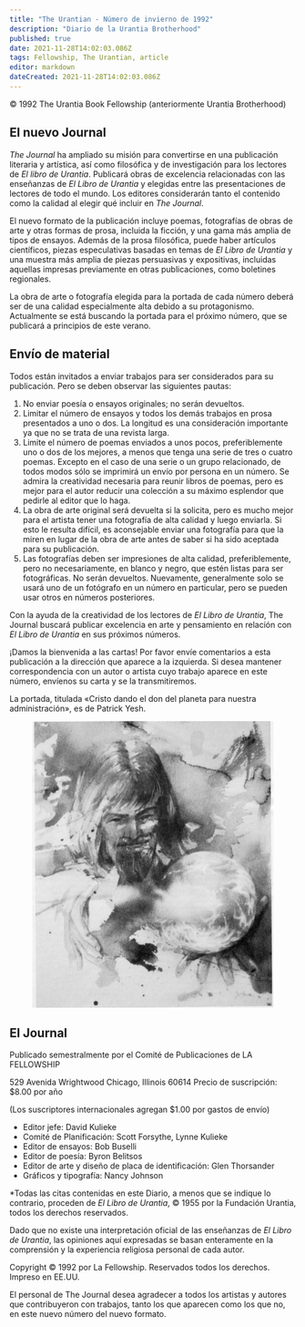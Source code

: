 ```yaml
---
title: "The Urantian - Número de invierno de 1992"
description: "Diario de la Urantia Brotherhood"
published: true
date: 2021-11-28T14:02:03.086Z
tags: Fellowship, The Urantian, article
editor: markdown
dateCreated: 2021-11-28T14:02:03.086Z
---
```


<p class="v-card v-sheet theme--light grey lighten-3 px-2">© 1992 The Urantia Book Fellowship (anteriormente Urantia Brotherhood)</p>

## El nuevo Journal

_The Journal_ ha ampliado su misión para convertirse en una publicación literaria y artística, así como filosófica y de investigación para los lectores de _El libro de Urantia_. Publicará obras de excelencia relacionadas con las enseñanzas de _El Libro de Urantia_ y elegidas entre las presentaciones de lectores de todo el mundo. Los editores considerarán tanto el contenido como la calidad al elegir qué incluir en _The Journal_.

El nuevo formato de la publicación incluye poemas, fotografías de obras de arte y otras formas de prosa, incluida la ficción, y una gama más amplia de tipos de ensayos. Además de la prosa filosófica, puede haber artículos científicos, piezas especulativas basadas en temas de _El Libro de Urantia_ y una muestra más amplia de piezas persuasivas y expositivas, incluidas aquellas impresas previamente en otras publicaciones, como boletines regionales.

La obra de arte o fotografía elegida para la portada de cada número deberá ser de una calidad especialmente alta debido a su protagonismo. Actualmente se está buscando la portada para el próximo número, que se publicará a principios de este verano.

## Envío de material

Todos están invitados a enviar trabajos para ser considerados para su publicación. Pero se deben observar las siguientes pautas:

1. No enviar poesía o ensayos originales; no serán devueltos.
2. Limitar el número de ensayos y todos los demás trabajos en prosa presentados a uno o dos. La longitud es una consideración importante ya que no se trata de una revista larga.
3. Limite el número de poemas enviados a unos pocos, preferiblemente uno o dos de los mejores, a menos que tenga una serie de tres o cuatro poemas. Excepto en el caso de una serie o un grupo relacionado, de todos modos sólo se imprimirá un envío por persona en un número. Se admira la creatividad necesaria para reunir libros de poemas, pero es mejor para el autor reducir una colección a su máximo esplendor que pedirle al editor que lo haga.
4. La obra de arte original será devuelta si la solicita, pero es mucho mejor para el artista tener una fotografía de alta calidad y luego enviarla. Si esto le resulta difícil, es aconsejable enviar una fotografía para que la miren en lugar de la obra de arte antes de saber si ha sido aceptada para su publicación.
5. Las fotografías deben ser impresiones de alta calidad, preferiblemente, pero no necesariamente, en blanco y negro, que estén listas para ser fotográficas. No serán devueltos. Nuevamente, generalmente solo se usará uno de un fotógrafo en un número en particular, pero se pueden usar otros en números posteriores.

Con la ayuda de la creatividad de los lectores de _El Libro de Urantia_, The Journal buscará publicar excelencia en arte y pensamiento en relación con _El Libro de Urantia_ en sus próximos números.

¡Damos la bienvenida a las cartas! Por favor envíe comentarios a esta publicación a la dirección que aparece a la izquierda. Si desea mantener correspondencia con un autor o artista cuyo trabajo aparece en este número, envíenos su carta y se la transmitiremos.

La portada, titulada «Cristo dando el don del planeta para nuestra administración», es de Patrick Yesh.

<figure id="Figure_1" class="image urantiapedia">
<img src="/image/article/The_Urantian/Christ_giving_gift.jpg">
</figure>

## El Journal

Publicado semestralmente por el Comité de Publicaciones de LA FELLOWSHIP

529 Avenida Wrightwood
Chicago, Illinois 60614
Precio de suscripción: $8.00 por año

(Los suscriptores internacionales agregan $1.00 por gastos de envío)

- Editor jefe: David Kulieke
- Comité de Planificación: Scott Forsythe, Lynne Kulieke
- Editor de ensayos: Bob Buselli
- Editor de poesía: Byron Belitsos
- Editor de arte y diseño de placa de identificación: Glen Thorsander
- Gráficos y tipografía: Nancy Johnson

*Todas las citas contenidas en este Diario, a menos que se indique lo contrario, proceden de _El Libro de Urantia_, &copy; 1955 por la Fundación Urantia, todos los derechos reservados.

Dado que no existe una interpretación oficial de las enseñanzas de _El Libro de Urantia_, las opiniones aquí expresadas se basan enteramente en la comprensión y la experiencia religiosa personal de cada autor.

Copyright &copy; 1992 por La Fellowship. Reservados todos los derechos. Impreso en EE.UU.




El personal de The Journal desea agradecer a todos los artistas y autores que contribuyeron con trabajos, tanto los que aparecen como los que no, en este nuevo número del nuevo formato.

